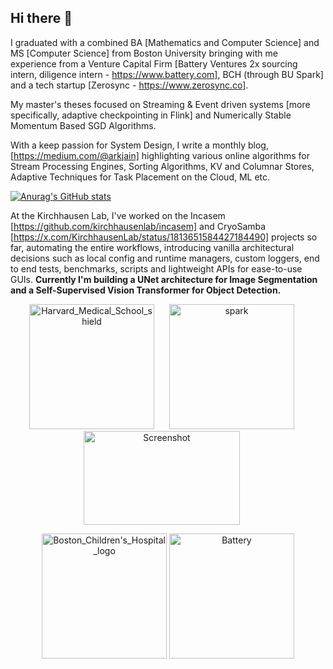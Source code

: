 ## Hi there 👋

I graduated with a combined BA [Mathematics and Computer Science] and MS [Computer Science] from Boston University bringing with me experience from a Venture Capital Firm [Battery Ventures 2x sourcing intern, diligence intern - https://www.battery.com], BCH (through BU Spark] and a tech startup [Zerosync - https://www.zerosync.co]. 

My master's theses focused on Streaming & Event driven systems [more specifically, adaptive checkpointing in Flink] and Numerically Stable Momentum Based SGD Algorithms. 

With a keep passion for System Design, I write a monthly blog, [https://medium.com/@arkjain] highlighting various online algorithms for Stream Processing Engines, Sorting Algorithms, KV and Columnar Stores, Adaptive Techniques for Task Placement on the Cloud, ML etc.

[![Anurag's GitHub stats](https://github-readme-stats.vercel.app/api?username=ArkashJ&show_icons=false&theme=radical&hide_rank=true)](https://github.com/anuraghazra/github-readme-stats)

At the Kirchhausen Lab, I've worked on the Incasem [https://github.com/kirchhausenlab/incasem] and CryoSamba [https://x.com/KirchhausenLab/status/1813651584427184490] projects so far, automating the entire workflows, introducing vanilla architectural decisions such as local config and runtime managers, custom loggers, end to end tests, benchmarks, scripts and lightweight APIs for ease-to-use GUIs.
**Currently I'm building a UNet architecture for Image Segmentation and a Self-Supervised Vision Transformer for Object Detection.**

<p align="center">
  <img src="https://github.com/user-attachments/assets/a4da3109-59e9-45f1-bcdc-7fa9772562d4" alt="Harvard_Medical_School_shield" width="200" height="200" style="margin-right: 20px;">
  <img src="https://github.com/user-attachments/assets/b05f78bf-d413-4158-9b69-f3d76bac2f4f" alt="spark" width="200" height="200" style="margin-right: 20px;">
  <img src="https://github.com/user-attachments/assets/67dd2b24-e5e2-40c7-b995-295077d7daa9" alt="Screenshot" width="250" height="150" style="margin-right: 20px;">
</p>

<p align="center">
  <img src="https://github.com/user-attachments/assets/1d1d7fd4-8dc5-497a-acda-688726044c71" alt="Boston_Children's_Hospital_logo" width="200" height="200">
  <img src="https://github.com/user-attachments/assets/83b29b3b-855e-4ae6-8435-d20969862b24" alt="Battery" width="200" height="200">
</p>
